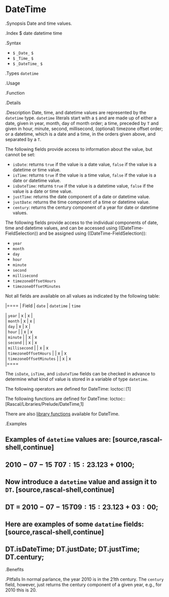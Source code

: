 # DateTime

.Synopsis
Date and time values.

.Index
$ date datetime time

.Syntax

*  `$` `_Date_` `$`
*  `$` `_Time_` `$`
*  `$` `_DateTime_` `$`

.Types
`datetime`

.Usage

.Function

.Details

.Description
Date, time, and datetime values are represented by the `datetime` type.
`datetime` literals start with a `$` and are made up of either a date, given in year, month, day of month order; 
a time, preceded by `T` and given in hour, minute, second, millisecond, (optional) timezone offset order; 
or a datetime, which is a date and a time, in the orders given above, and separated by a `T`. 

The following fields provide access to information about the value, but cannot be set:

* `isDate`: returns `true` if the value is a date value, `false` if the value is a
   datetime or time value.
* `isTime`: returns `true` if the value is a time value, `false` if the value is a
   date or datetime value.
* `isDateTime`: returns `true` if the value is a datetime value, `false` if the value is a
   date or time value.
* `justTime`: returns the date component of a date or datetime value.
* `justDate`: returns the time component of a time or datetime value.
* `century`: returns the century component of a year for date or datetime values.


The following fields provide access to the individual components of date, time and datetime values,
and can be accessed using ((DateTime-FieldSelection)) and be assigned using ((DateTime-FieldSelection)):

*  `year`
*  `month`
*  `day`
*  `hour`
*  `minute`
*  `second`
*  `millisecond`
*  `timezoneOffsetHours`
*  `timezoneOffsetMinutes`


Not all fields are available on all values as indicated by the following table:

|====
| Field                   | `date` | `datetime` | `time` 

| `year`                  |  x     |  x         |        
| `month`                 |  x     |  x         |        
| `day`                   |  x     |  x         |        
| `hour`                  |        |  x         | x      
| `minute`                |        |  x         | x      
| `second`                |        |  x         | x      
| `millisecond`           |        |  x         | x      
| `timezoneOffsetHours`   |        |  x         | x      
| `timezoneOffsetMinutes` |        |  x         | x      
|====

The `isDate`, `isTime`, and `isDateTime` fields can be checked in advance to determine what
kind of value is stored in a variable of type `datetime`.

The following operators are defined for DateTime:
loctoc::[1]

The following functions are defined for DateTime:
loctoc::[Rascal/Libraries/Prelude/DateTime,1]

There are also [library functions]((Libraries:Prelude-DateTime)) available for DateTime.

.Examples

Examples of `datetime` values are:
[source,rascal-shell,continue]
----
$2010-07-15$
$T07:15:23.123+0100$;
----
Now introduce a `datetime` value and assign it to `DT`.
[source,rascal-shell,continue]
----
DT = $2010-07-15T09:15:23.123+03:00$;
----
Here are examples of some `datatime` fields:
[source,rascal-shell,continue]
----
DT.isDateTime;
DT.justDate;
DT.justTime;
DT.century;
----

.Benefits

.Pitfalls
In normal parlance, the year 2010 is in the 21th century.
The `century` field, however, just returns the century component of a given year, e.g., for 2010 this is 20.

